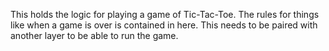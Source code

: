 This holds the logic for playing a game of Tic-Tac-Toe.  The rules for things like when a game is over is contained in here.  This needs to be paired with another layer to be able to run the game.